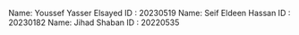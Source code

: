 Name: Youssef Yasser Elsayed                  ID : 20230519
Name: Seif Eldeen Hassan                      ID : 20230182
Name: Jihad Shaban 			                      ID : 20220535
